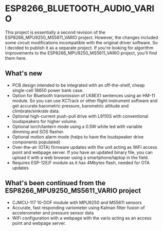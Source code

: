 # ESP8266_BLUETOOTH_AUDIO_VARIO

This project is essentially a second revision of the ESP8266_MPU9250_MS5611_VARIO project. However, the changes included some
circuit modifications incompatible with the original driver software. 
So I decided to publish it as a separate project. 
If you're looking for algorithm improvements to the ESP8266_MPU9250_MS5611_VARIO project, you'll find them here. 

## What's new
* PCB design intended to be integrated with an off-the-shelf, cheap single-cell 18650 power bank case. 
* Option for Bluetooth transmission of LK8EX1 sentences using an HM-11 module. So you can use XCTrack 
or other flight instrument software and get accurate barometric pressure, barometric altitude and climbrate/sinkrate data.
* Optional  high-current push-pull drive with L9110S with conventional loudspeakers for higher volume. 
* Optional torch/lantern mode using a 0.5W white led with variable dimming and SOS flasher.
* Optional motion alarm mode (helps to have the loudspeaker drive components populated)
* Over-the-air (OTA) firmware updates with the unit acting as WiFi access point and webpage server. If you have an updated
binary file, you can upload it with a web browser using a smartphone/laptop in the field.
* Requires ESP-12E/F module as it has 4Mbytes flash, needed for OTA updates

## What's been continued from the ESP8266_MPU9250_MS5611_VARIO project
* CJMCU-117 10-DOF module with MPU9250 and MS5611 sensors
* Accurate, fast responding variometer using Kalman filter fusion of accelerometer and pressure sensor data
* WiFi configuration with a webpage with the vario acting as an access point and webpage server.
